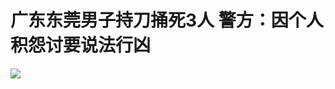 # 广东东莞男子持刀捅死3人 警方：因个人积怨讨要说法行凶

![](https://inews.gtimg.com/news_bt/OSxpVSoYwl81AMrSjVWOysK8d5JSJcO62AEAUtmRL8kLkAA/1000)

